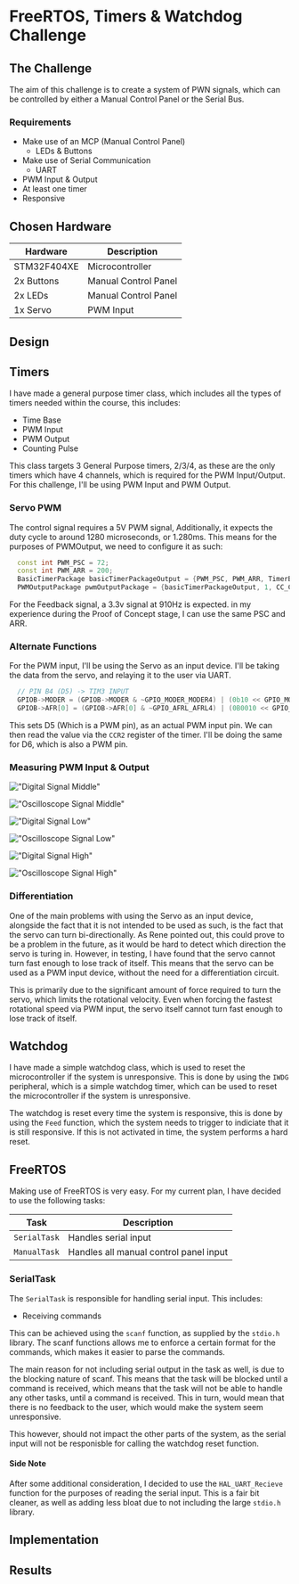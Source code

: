 # FreeRTOS, Timers & Watchdog Challenge

## The Challenge

The aim of this challenge is to create a system of PWN signals, which can be controlled by either a Manual Control Panel or the Serial Bus.

### Requirements

- Make use of an MCP (Manual Control Panel)
  - LEDs & Buttons
- Make use of Serial Communication
  - UART
- PWM Input & Output
- At least one timer
- Responsive

## Chosen Hardware

| Hardware | Description |
| --- | --- |
| STM32F404XE | Microcontroller |
| 2x Buttons | Manual Control Panel |
| 2x LEDs | Manual Control Panel |
| 1x Servo | PWM Input |

## Design

## Timers

I have made a general purpose timer class, which includes all the types of timers needed within the course, this includes:

- Time Base
- PWM Input
- PWM Output
- Counting Pulse

This class targets 3 General Purpose timers, 2/3/4, as these are the only timers which have 4 channels, which is required for the PWM Input/Output. For this challenge, I'll be using PWM Input and PWM Output.

### Servo PWM

The control signal requires a 5V PWM signal, Additionally, it expects the duty cycle to around 1280 microseconds, or 1.280ms. This means for the purposes of PWMOutput, we need to configure it as such:

```cpp
  const int PWM_PSC = 72;
  const int PWM_ARR = 200;
  BasicTimerPackage basicTimerPackageOutput = {PWM_PSC, PWM_ARR, TimerBit::TIMER2};
  PWMOutputPackage pwmOutputPackage = {basicTimerPackageOutput, 1, CC_ChannelType::CC_CHANNELTYPE_PWMOutput, OCM_Type::OCM_TYPE_PWM1, 1280};
```

For the Feedback signal, a 3.3v signal at 910Hz is expected. in my experience during the Proof of Concept stage, I can use the same PSC and ARR.

### Alternate Functions

For the PWM input, I'll be using the Servo as an input device. I'll be taking the data from the servo, and relaying it to the user via UART.

```cpp
  // PIN B4 (D5) -> TIM3 INPUT
  GPIOB->MODER = (GPIOB->MODER & ~GPIO_MODER_MODER4) | (0b10 << GPIO_MODER_MODER4_Pos);
  GPIOB->AFR[0] = (GPIOB->AFR[0] & ~GPIO_AFRL_AFRL4) | (0B0010 << GPIO_AFRL_AFRL4_Pos);
```

This sets D5 (Which is a PWM pin), as an actual PWM input pin. We can then read the value via the `CCR2` register of the timer. I'll be doing the same for D6, which is also a PWM pin.

### Measuring PWM Input & Output

!["Digital Signal Middle"](./Assets/IMG20230510144127.jpg)

!["Oscilloscope Signal Middle"](./Assets/IMG20230510144148.jpg)

!["Digital Signal Low"](./Assets/IMG20230510144213.jpg)

!["Oscilloscope Signal Low"](./Assets/IMG20230510144224.jpg)

!["Digital Signal High"](./Assets/IMG20230510144242.jpg)

!["Oscilloscope Signal High"](./Assets/IMG20230510144245.jpg)

### Differentiation

One of the main problems with using the Servo as an input device, alongside the fact that it is not intended to be used as such, is the fact that the servo can turn bi-directionally. As Rene pointed out, this could prove to be a problem in the future, as it would be hard to detect which direction the servo is turing in. However, in testing, I have found that the servo cannot turn fast enough to lose track of itself. This means that the servo can be used as a PWM input device, without the need for a differentiation circuit.

This is primarily due to the significant amount of force required to turn the servo, which limits the rotational velocity. Even when forcing the fastest rotational speed via PWM input, the servo itself cannot turn fast enough to lose track of itself.

## Watchdog

I have made a simple watchdog class, which is used to reset the microcontroller if the system is unresponsive. This is done by using the `IWDG` peripheral, which is a simple watchdog timer, which can be used to reset the microcontroller if the system is unresponsive.

The watchdog is reset every time the system is responsive, this is done by using the `Feed` function, which the system needs to trigger to indiciate that it is still responsive. If this is not activated in time, the system performs a hard reset.

## FreeRTOS

Making use of FreeRTOS is very easy. For my current plan, I have decided to use the following tasks:

| Task | Description |
| --- | --- |
| `SerialTask` | Handles serial input |
| `ManualTask` | Handles all manual control panel input |

### SerialTask

The `SerialTask` is responsible for handling serial input. This includes:

- Receiving commands

This can be achieved using the `scanf` function, as supplied by the `stdio.h` library.
The scanf functions allows me to enforce a certain format for the commands, which makes it easier to parse the commands.

The main reason for not including serial output in the task as well, is due to the blocking nature of scanf. This means that the task will be blocked until a command is received, which means that the task will not be able to handle any other tasks, until a command is received. This in turn, would mean that there is no feedback to the user, which would make the system seem unresponsive.

This however, should not impact the other parts of the system, as the serial input will not be responisble for calling the watchdog reset function.

#### Side Note

After some additional consideration, I decided to use the `HAL_UART_Recieve` function for the purposes of reading the serial input. This is a fair bit cleaner, as well as adding less bloat due to not including the large `stdio.h` library.

## Implementation

## Results
